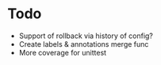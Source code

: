 # Todo

* Support of rollback via history of config?
* Create labels & annotations merge func
* More coverage for unittest